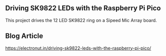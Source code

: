 ## Driving SK9822 LEDs with the Raspberry Pi Pico 

This project drives the 12 LED SK9822 ring on a Sipeed Mic Array board.

## Blog Article

https://electronut.in/driving-sk9822-leds-with-the-raspberry-pi-pico/
